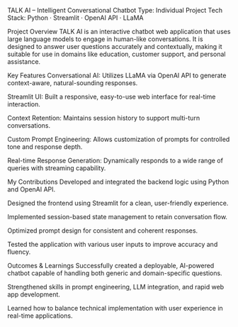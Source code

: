 TALK AI – Intelligent Conversational Chatbot
Type: Individual Project
Tech Stack: Python · Streamlit · OpenAI API · LLaMA

Project Overview
TALK AI is an interactive chatbot web application that uses large language models to engage in human-like conversations. It is designed to answer user questions accurately and contextually, making it suitable for use in domains like education, customer support, and personal assistance.

Key Features
Conversational AI: Utilizes LLaMA via OpenAI API to generate context-aware, natural-sounding responses.

Streamlit UI: Built a responsive, easy-to-use web interface for real-time interaction.

Context Retention: Maintains session history to support multi-turn conversations.

Custom Prompt Engineering: Allows customization of prompts for controlled tone and response depth.

Real-time Response Generation: Dynamically responds to a wide range of queries with streaming capability.

My Contributions
Developed and integrated the backend logic using Python and OpenAI API.

Designed the frontend using Streamlit for a clean, user-friendly experience.

Implemented session-based state management to retain conversation flow.

Optimized prompt design for consistent and coherent responses.

Tested the application with various user inputs to improve accuracy and fluency.

Outcomes & Learnings
Successfully created a deployable, AI-powered chatbot capable of handling both generic and domain-specific questions.

Strengthened skills in prompt engineering, LLM integration, and rapid web app development.

Learned how to balance technical implementation with user experience in real-time applications.
